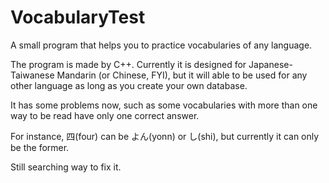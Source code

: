 # VocabularyTest
A small program that helps you to practice vocabularies of any language.

The program is made by C++. Currently it is designed for Japanese-Taiwanese Mandarin (or Chinese, FYI), but it will able to be used for any other language as long as you create your own database.

It has some problems now, such as some vocabularies with more than one way to be read have only one correct answer.

For instance, 四(four) can be よん(yonn) or し(shi), but currently it can only be the former. 

Still searching way to fix it.
